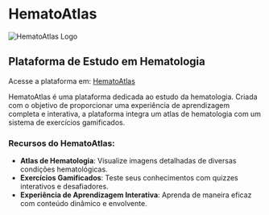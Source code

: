 # HematoAtlas

![HematoAtlas Logo](public/hematologo.png)

## Plataforma de Estudo em Hematologia

Acesse a plataforma em: [HematoAtlas](https://velvety-tanuki-9f3eb0.netlify.app)

HematoAtlas é uma plataforma dedicada ao estudo da hematologia. Criada com o objetivo de proporcionar uma experiência de aprendizagem completa e interativa, a plataforma integra um atlas de hematologia com um sistema de exercícios gamificados.

### Recursos do HematoAtlas:

- **Atlas de Hematologia**: Visualize imagens detalhadas de diversas condições hematológicas.
- **Exercícios Gamificados**: Teste seus conhecimentos com quizzes interativos e desafiadores.
- **Experiência de Aprendizagem Interativa**: Aprenda de maneira eficaz com conteúdo dinâmico e envolvente.
